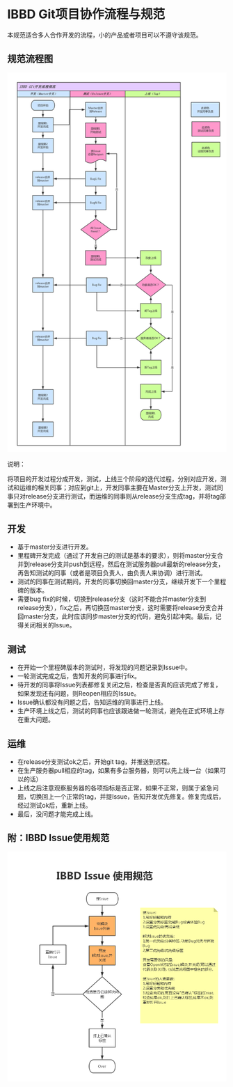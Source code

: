 # IBBD Git项目协作流程与规范

本规范适合多人合作开发的流程，小的产品或者项目可以不遵守该规范。

## 规范流程图

![IBBD Git规范流程图](/_img/IBBD-Git开发流程规范.png)

说明：

将项目的开发过程分成开发，测试，上线三个阶段的迭代过程，分别对应开发，测试和运维的相关同事；对应到git上，开发同事主要在Master分支上开发，测试同事只对release分支进行测试，而运维的同事则从release分支生成tag，并将tag部署到生产环境中。

## 开发

- 基于master分支进行开发。
- 里程碑开发完成（通过了开发自己的测试是基本的要求），则将master分支合并到release分支并push到远程，然后在测试服务器pull最新的release分支，再告知测试的同事（或者是项目负责人，由负责人来协调）进行测试。
- 测试的同事在测试期间，开发的同事切换回master分支，继续开发下一个里程碑的版本。
- 需要bug fix的时候，切换到release分支（这时不能合并master分支到release分支），fix之后，再切换回master分支，这时需要将release分支合并回master分支，此时应该同步master分支的代码，避免引起冲突。最后，记得关闭相关的Issue。

## 测试

- 在开始一个里程碑版本的测试时，将发现的问题记录到Issue中。
- 一轮测试完成之后，告知开发的同事进行fix。
- 待开发的同事将Issue列表都修复关闭之后，检查是否真的应该完成了修复，如果发现还有问题，则Reopen相应的Issue。
- Issue确认都没有问题之后，告知运维的同事进行上线。
- 生产环境上线之后，测试的同事也应该跟进做一轮测试，避免在正式环境上存在重大问题。

## 运维

- 在release分支测试ok之后，开始git tag，并推送到远程。
- 在生产服务器pull相应的tag，如果有多台服务器，则可以先上线一台（如果可以的话）
- 上线之后注意观察服务器的各项指标是否正常，如果不正常，则属于紧急问题，切换回上一个正常的tag，并提Issue，告知开发优先修复。修复完成后，经过测试ok后，重新上线。
- 最后，没问题才能完成上线。

## 附：IBBD Issue使用规范

![IBBD Issue使用规范](/_img/IBBD-Issue使用规范.png)


